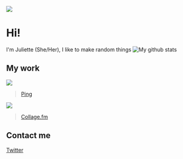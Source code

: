![](http://www.ghibli.jp/images/kaguya1.jpg)
# Hi!
I'm Juliette (She/Her), I like to make random things
![My github stats](https://github-readme-stats.vercel.app/api?username=justnaa&theme=nightowl&show_icons=true)
## My work
![](https://raw.githubusercontent.com/justnaa/repo/master/assets/ping.svg)
> [Ping](https://github.com/justnaa/PingTweak)

![](https://raw.githubusercontent.com/justnaa/justnaa/master/collage.svg)
> [Collage.fm](https://github.com/justnaa/CollageFm-Bot)

## Contact me
[Twitter](https://twitter.com/JuliettePod)
